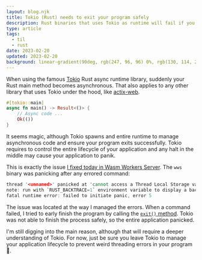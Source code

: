 ```yaml
---
layout: blog.njk
title: Tokio (Rust) needs to exit your program safely
description: Rust binaries that uses Tokio as runtime will fail if you exit the program manually. Tokio needs to exit your program safely
type: article
tags:
  - til
  - rust
date: 2023-02-20
updated: 2023-02-20
background: linear-gradient(90deg, rgb(247, 96, 96) 0%, rgb(130, 114, 239) 100%);
---
```


When using the famous [Tokio](https://tokio.rs/) Rust async runtime library, suddenly your Rust main method becomes asynchronous. That also applies to any other library that uses Tokio under the hood, like [actix-web](https://actix.rs/).

```rust
#[tokio::main]
async fn main() -> Result<()> {
    // Async code ...
    Ok(())
}
```

It seems magic, although Tokio spawns and entire runtime to manage asynchronous code and ensure your program exits successfully. Tokio requires to control the entire lifecycle of your application and any halt in the middle may cause your application to panik.

This is exactly the issue [I fixed today in Wasm Workers Server](https://github.com/vmware-labs/wasm-workers-server/issues/96). The `wws` binary was panicking after any errored command:

```rust
thread '<unnamed>' panicked at 'cannot access a Thread Local Storage value during or after destruction: AccessError', /rustc/fc594f15669680fa70d255faec3ca3fb507c3405/library/std/src/thread/local.rs:422:26
note: run with `RUST_BACKTRACE=1` environment variable to display a backtrace
fatal runtime error: failed to initiate panic, error 5
```

The issue was located at the way I managed the errors. When a command failed, I tried to early finish the program by calling the [`exit()` method](https://doc.rust-lang.org/std/process/fn.exit.html). Tokio was not able to finish the process safely, so the entire application panicked.

I'm still digging into the main reason, although that will require a deeper understanding of Tokio. For now, just be sure you leave Tokio to manage your application lifecycle to prevent weird threading errors in your program 😬.